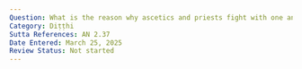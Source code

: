 ```yaml
---
Question: What is the reason why ascetics and priests fight with one another?
Category: Diṭṭhi
Sutta References: AN 2.37
Date Entered: March 25, 2025
Review Status: Not started
---
```

